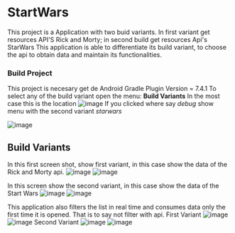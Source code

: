 # StartWars
This project is a Application with two buid variants. In first variant get resources API'S Rick and Morty; in second build get resources Api's StarWars
This application is able to differentiate its build variant, to choose the api to obtain data and maintain its functionalities.

### Build Project
 This project is necesary get de Android Gradle Plugin Version = 7.4.1
 To select any of the build variant open the menu: **Build Variants**
 In the most case this is the location
 ![image](https://github.com/LuisJurado99/StartWars/assets/31529329/8bb07401-3320-440d-abc1-c6b0d3413a6e)
 If you clicked where say *debug* show menu with the second variant *starwars*
 
 ![image](https://github.com/LuisJurado99/StartWars/assets/31529329/5866985e-85aa-4731-8e62-c0b3e391b11f)


## Build Variants

In this first screen shot, show first variant, in this case show the data of the Rick and Morty api.
![image](https://github.com/LuisJurado99/StartWars/assets/31529329/e5ccbd28-f576-458d-9cb9-918fbc4116e3)
![image](https://github.com/LuisJurado99/StartWars/assets/31529329/27fc7f28-e2c3-4950-8b8a-7902b1dc29b4)

In this screen show the second variant, in this case show the data of the Start Wars
![image](https://github.com/LuisJurado99/StartWars/assets/31529329/b9c425ea-4ec4-42af-a279-4bbd3f4ae064)
![image](https://github.com/LuisJurado99/StartWars/assets/31529329/58dc18f4-f8b8-423f-a2a2-a63f175c1fd4)



This application also filters the list in real time and consumes data only the first time it is opened. That is to say not filter with api.
First Variant
![image](https://github.com/LuisJurado99/StartWars/assets/31529329/f0e4344b-b769-4910-876a-1f556188d3a9)
![image](https://github.com/LuisJurado99/StartWars/assets/31529329/e7c7ea1e-c069-4bf8-9272-482c4d6d19a1)
Second Variant
![image](https://github.com/LuisJurado99/StartWars/assets/31529329/615aea0f-7b80-4c76-ac77-4bb08e7d017a)
![image](https://github.com/LuisJurado99/StartWars/assets/31529329/a4cbe501-abe8-475b-a5ee-099052ee0f09)

